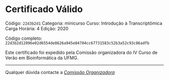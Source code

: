 # Certificado Válido

Código: `22d3b2d1`
Categoria: minicurso
Curso: Introdução à Transcriptômica
Carga Horária: 4
Edição: 2020


Código completo: `22d3b2d12896e02d6554de8626a945e04704cc67731583c52b3a52c93c86adfb`


Este certificado foi expedido pela Comissão organizadora do IV Curso de Verão em Bioinformática da UFMG.

----

Qualquer dúvida contacte a [_Comissão Organizadora_](<mailto:cursobioinfoufmg@gmail.com$subject=[Certificados]>)

